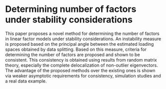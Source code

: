# Determining number of factors under stability considerations

This paper proposes a novel method for determining the number of factors in linear factor models under stability considerations. An instability measure is proposed based on the principal angle between the estimated loading spaces obtained by data splitting. Based on this measure, criteria for determining the number of factors are proposed and shown to be consistent. This consistency is obtained using results from random matrix theory, especially the complete delocalization of non-outlier eigenvectors. The advantage of the proposed methods over the existing ones is shown via weaker asymptotic requirements for consistency, simulation studies and a real data example.